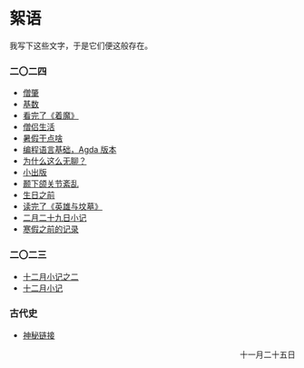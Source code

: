 # 絮语
我写下这些文字，于是它们便这般存在。

### 二〇二四
- [僧肇](./zhao)
- [基数](./cardinal)
- [看完了《着魔》](./possession)
- [僧侣生活](./monkLife)
- [暑假干点啥](./summer)
- [编程语言基础，Agda 版本](./plfa)
- [为什么这么无聊？](./bored)
- [小出版](./press)
- [颞下颌关节紊乱](./tmd)
- [生日之前](./birth)
- [读完了《英雄与坟墓》](./heroes)
- [二月二十九日小记](./feb29)
- [寒假之前的记录](./finalweek)

### 二〇二三
- [十二月小记之二](./declog2)
- [十二月小记](./declog)

### 古代史
- [神秘链接](../old)
<p align="right">十一月二十五日<p/>
